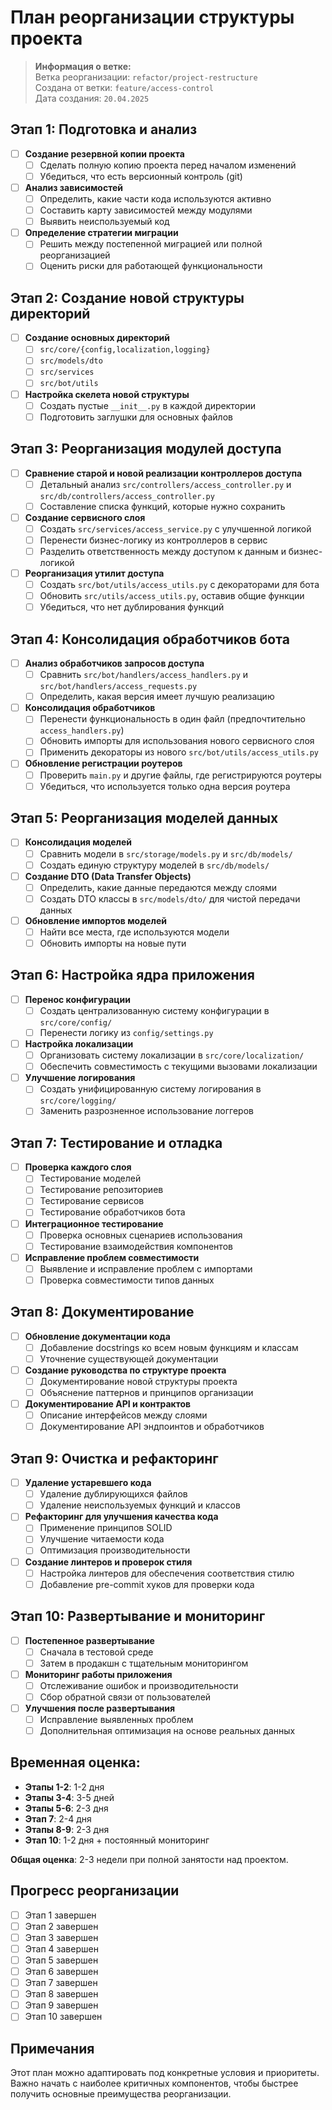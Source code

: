 # План реорганизации структуры проекта

> **Информация о ветке:**  
> Ветка реорганизации: `refactor/project-restructure`  
> Создана от ветки: `feature/access-control`  
> Дата создания: `20.04.2025`

## Этап 1: Подготовка и анализ

- [ ] **Создание резервной копии проекта**
  - [ ] Сделать полную копию проекта перед началом изменений
  - [ ] Убедиться, что есть версионный контроль (git)

- [ ] **Анализ зависимостей**
  - [ ] Определить, какие части кода используются активно
  - [ ] Составить карту зависимостей между модулями
  - [ ] Выявить неиспользуемый код

- [ ] **Определение стратегии миграции**
  - [ ] Решить между постепенной миграцией или полной реорганизацией
  - [ ] Оценить риски для работающей функциональности

## Этап 2: Создание новой структуры директорий

- [ ] **Создание основных директорий**
  - [ ] `src/core/{config,localization,logging}`
  - [ ] `src/models/dto`
  - [ ] `src/services`
  - [ ] `src/bot/utils`

- [ ] **Настройка скелета новой структуры**
  - [ ] Создать пустые `__init__.py` в каждой директории
  - [ ] Подготовить заглушки для основных файлов

## Этап 3: Реорганизация модулей доступа

- [ ] **Сравнение старой и новой реализации контроллеров доступа**
  - [ ] Детальный анализ `src/controllers/access_controller.py` и `src/db/controllers/access_controller.py`
  - [ ] Составление списка функций, которые нужно сохранить

- [ ] **Создание сервисного слоя**
  - [ ] Создать `src/services/access_service.py` с улучшенной логикой
  - [ ] Перенести бизнес-логику из контроллеров в сервис
  - [ ] Разделить ответственность между доступом к данным и бизнес-логикой

- [ ] **Реорганизация утилит доступа**
  - [ ] Создать `src/bot/utils/access_utils.py` с декораторами для бота
  - [ ] Обновить `src/utils/access_utils.py`, оставив общие функции
  - [ ] Убедиться, что нет дублирования функций

## Этап 4: Консолидация обработчиков бота

- [ ] **Анализ обработчиков запросов доступа**
  - [ ] Сравнить `src/bot/handlers/access_handlers.py` и `src/bot/handlers/access_requests.py`
  - [ ] Определить, какая версия имеет лучшую реализацию

- [ ] **Консолидация обработчиков**
  - [ ] Перенести функциональность в один файл (предпочтительно `access_handlers.py`)
  - [ ] Обновить импорты для использования нового сервисного слоя
  - [ ] Применить декораторы из нового `src/bot/utils/access_utils.py`

- [ ] **Обновление регистрации роутеров**
  - [ ] Проверить `main.py` и другие файлы, где регистрируются роутеры
  - [ ] Убедиться, что используется только одна версия роутера

## Этап 5: Реорганизация моделей данных

- [ ] **Консолидация моделей**
  - [ ] Сравнить модели в `src/storage/models.py` и `src/db/models/`
  - [ ] Создать единую структуру моделей в `src/db/models/`

- [ ] **Создание DTO (Data Transfer Objects)**
  - [ ] Определить, какие данные передаются между слоями
  - [ ] Создать DTO классы в `src/models/dto/` для чистой передачи данных

- [ ] **Обновление импортов моделей**
  - [ ] Найти все места, где используются модели
  - [ ] Обновить импорты на новые пути

## Этап 6: Настройка ядра приложения

- [ ] **Перенос конфигурации**
  - [ ] Создать централизованную систему конфигурации в `src/core/config/`
  - [ ] Перенести логику из `config/settings.py`

- [ ] **Настройка локализации**
  - [ ] Организовать систему локализации в `src/core/localization/`
  - [ ] Обеспечить совместимость с текущими вызовами локализации

- [ ] **Улучшение логирования**
  - [ ] Создать унифицированную систему логирования в `src/core/logging/`
  - [ ] Заменить разрозненное использование логгеров

## Этап 7: Тестирование и отладка

- [ ] **Проверка каждого слоя**
  - [ ] Тестирование моделей
  - [ ] Тестирование репозиториев
  - [ ] Тестирование сервисов
  - [ ] Тестирование обработчиков бота

- [ ] **Интеграционное тестирование**
  - [ ] Проверка основных сценариев использования
  - [ ] Тестирование взаимодействия компонентов

- [ ] **Исправление проблем совместимости**
  - [ ] Выявление и исправление проблем с импортами
  - [ ] Проверка совместимости типов данных

## Этап 8: Документирование

- [ ] **Обновление документации кода**
  - [ ] Добавление docstrings ко всем новым функциям и классам
  - [ ] Уточнение существующей документации

- [ ] **Создание руководства по структуре проекта**
  - [ ] Документирование новой структуры проекта
  - [ ] Объяснение паттернов и принципов организации

- [ ] **Документирование API и контрактов**
  - [ ] Описание интерфейсов между слоями
  - [ ] Документирование API эндпоинтов и обработчиков

## Этап 9: Очистка и рефакторинг

- [ ] **Удаление устаревшего кода**
  - [ ] Удаление дублирующихся файлов
  - [ ] Удаление неиспользуемых функций и классов

- [ ] **Рефакторинг для улучшения качества кода**
  - [ ] Применение принципов SOLID
  - [ ] Улучшение читаемости кода
  - [ ] Оптимизация производительности

- [ ] **Создание линтеров и проверок стиля**
  - [ ] Настройка линтеров для обеспечения соответствия стилю
  - [ ] Добавление pre-commit хуков для проверки кода

## Этап 10: Развертывание и мониторинг

- [ ] **Постепенное развертывание**
  - [ ] Сначала в тестовой среде
  - [ ] Затем в продакшн с тщательным мониторингом

- [ ] **Мониторинг работы приложения**
  - [ ] Отслеживание ошибок и производительности
  - [ ] Сбор обратной связи от пользователей

- [ ] **Улучшения после развертывания**
  - [ ] Исправление выявленных проблем
  - [ ] Дополнительная оптимизация на основе реальных данных

## Временная оценка:

- **Этапы 1-2**: 1-2 дня
- **Этапы 3-4**: 3-5 дней
- **Этапы 5-6**: 2-3 дня
- **Этап 7**: 2-4 дня
- **Этапы 8-9**: 2-3 дня
- **Этап 10**: 1-2 дня + постоянный мониторинг

**Общая оценка**: 2-3 недели при полной занятости над проектом.

## Прогресс реорганизации

- [ ] Этап 1 завершен
- [ ] Этап 2 завершен
- [ ] Этап 3 завершен
- [ ] Этап 4 завершен
- [ ] Этап 5 завершен
- [ ] Этап 6 завершен
- [ ] Этап 7 завершен
- [ ] Этап 8 завершен
- [ ] Этап 9 завершен
- [ ] Этап 10 завершен

## Примечания

Этот план можно адаптировать под конкретные условия и приоритеты. Важно начать с наиболее критичных компонентов, чтобы быстрее получить основные преимущества реорганизации. 